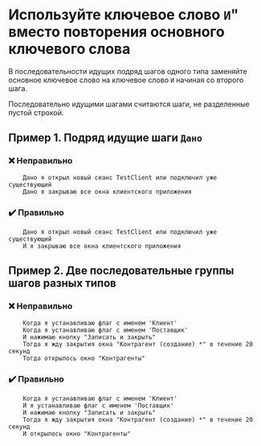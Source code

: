 # Используйте ключевое слово `И`" вместо повторения основного ключевого слова

В последовательности идущих подряд шагов одного типа заменяйте основное ключевое слово на ключевое слово `И` начиная со второго шага.

Последовательно идущими шагами считаются шаги, не разделенные пустой строкой.

## Пример 1. Подряд идущие шаги `Дано`

### ❌ Неправильно

```gherkin
	Дано я открыл новый сеанс TestClient или подключил уже существующий
	Дано я закрываю все окна клиентского приложения
```

### ✔️ Правильно

```gherkin
	Дано я открыл новый сеанс TestClient или подключил уже существующий
	И я закрываю все окна клиентского приложения
```

## Пример 2. Две последовательные группы шагов разных типов

### ❌ Неправильно

```gherkin
    Когда я устанавливаю флаг с именем 'Клиент'
    Когда я устанавливаю флаг с именем 'Поставщик'
    И нажимаю кнопку "Записать и закрыть"
    Тогда я жду закрытия окна "Контрагент (создание) *" в течение 20 секунд
    Тогда открылось окно "Контрагенты" 
```

### ✔️ Правильно

```gherkin
    Когда я устанавливаю флаг с именем 'Клиент'
    И я устанавливаю флаг с именем 'Поставщик'
    И нажимаю кнопку "Записать и закрыть"
    Тогда я жду закрытия окна "Контрагент (создание) *" в течение 20 секунд
    И открылось окно "Контрагенты" 
```
